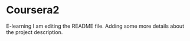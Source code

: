 # Coursera2
E-learning 
I am editing the README file. Adding some more details about the project description.
